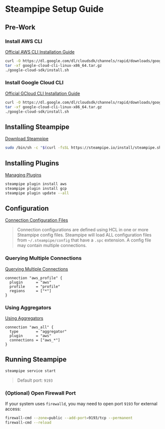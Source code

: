 # Steampipe Setup Guide

## Pre-Work
### Install AWS CLI
[Official AWS CLI Installation Guide](https://docs.aws.amazon.com/ko_kr/cli/latest/userguide/getting-started-install.html#getting-started-install-instructions)

```sh
curl -O https://dl.google.com/dl/cloudsdk/channels/rapid/downloads/google-cloud-cli-linux-x86_64.tar.gz
tar -xf google-cloud-cli-linux-x86_64.tar.gz
./google-cloud-sdk/install.sh
```

### Install Google Cloud CLI
[Official GCloud CLI Installation Guide](https://cloud.google.com/sdk/docs/install?hl=ko#installation_instructions)

```sh
curl -O https://dl.google.com/dl/cloudsdk/channels/rapid/downloads/google-cloud-cli-linux-x86_64.tar.gz
tar -xf google-cloud-cli-linux-x86_64.tar.gz
./google-cloud-sdk/install.sh
```

## Installing Steampipe
[Download Steampipe](https://steampipe.io/downloads?install=linux)

```sh
sudo /bin/sh -c "$(curl -fsSL https://steampipe.io/install/steampipe.sh)"
```

## Installing Plugins
[Managing Plugins](https://steampipe.io/docs/managing/plugins)

```sh
steampipe plugin install aws
steampipe plugin install gcp
steampipe plugin update --all
```

## Configuration
[Connection Configuration Files](https://steampipe.io/docs/managing/connections#connection-configuration-files)

> Connection configurations are defined using HCL in one or more Steampipe config files. Steampipe will load ALL configuration files from `~/.steampipe/config` that have a `.spc` extension. A config file may contain multiple connections.

### Querying Multiple Connections
[Querying Multiple Connections](https://steampipe.io/docs/managing/connections#querying-multiple-connections)

```hcl
connection "aws_profile" {
  plugin      = "aws"
  profile     = "profile"
  regions     = ["*"]
}
```

### Using Aggregators
[Using Aggregators](https://steampipe.io/docs/managing/connections#using-aggregators)

```hcl
connection "aws_all" {
  type        = "aggregator"
  plugin      = "aws"
  connections = ["aws_*"]
}
```

## Running Steampipe
```sh
steampipe service start
```
> Default port: `9193`

### (Optional) Open Firewall Port
If your system uses `firewalld`, you may need to open port `9193` for external access:

```sh
firewall-cmd --zone=public --add-port=9193/tcp --permanent
firewall-cmd --reload
```

